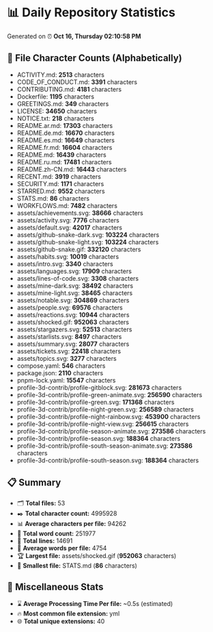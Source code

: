 # 📊 Daily Repository Statistics
Generated on ⏰ **Oct 16, Thursday 02:10:58 PM**

## 📂 File Character Counts (Alphabetically)
- ACTIVITY.md: **2513** characters
- CODE_OF_CONDUCT.md: **3391** characters
- CONTRIBUTING.md: **4181** characters
- Dockerfile: **1195** characters
- GREETINGS.md: **349** characters
- LICENSE: **34650** characters
- NOTICE.txt: **218** characters
- README.ar.md: **17303** characters
- README.de.md: **16670** characters
- README.es.md: **16649** characters
- README.fr.md: **16604** characters
- README.md: **16439** characters
- README.ru.md: **17481** characters
- README.zh-CN.md: **16443** characters
- RECENT.md: **3919** characters
- SECURITY.md: **1171** characters
- STARRED.md: **9552** characters
- STATS.md: **86** characters
- WORKFLOWS.md: **7482** characters
- assets/achievements.svg: **38666** characters
- assets/activity.svg: **7776** characters
- assets/default.svg: **42017** characters
- assets/github-snake-dark.svg: **103224** characters
- assets/github-snake-light.svg: **103224** characters
- assets/github-snake.gif: **332120** characters
- assets/habits.svg: **10019** characters
- assets/intro.svg: **3340** characters
- assets/languages.svg: **17909** characters
- assets/lines-of-code.svg: **3308** characters
- assets/mine-dark.svg: **38492** characters
- assets/mine-light.svg: **38465** characters
- assets/notable.svg: **304869** characters
- assets/people.svg: **69576** characters
- assets/reactions.svg: **10944** characters
- assets/shocked.gif: **952063** characters
- assets/stargazers.svg: **52513** characters
- assets/starlists.svg: **8497** characters
- assets/summary.svg: **28077** characters
- assets/tickets.svg: **22418** characters
- assets/topics.svg: **3277** characters
- compose.yaml: **546** characters
- package.json: **2110** characters
- pnpm-lock.yaml: **15547** characters
- profile-3d-contrib/profile-gitblock.svg: **281673** characters
- profile-3d-contrib/profile-green-animate.svg: **256590** characters
- profile-3d-contrib/profile-green.svg: **171368** characters
- profile-3d-contrib/profile-night-green.svg: **256589** characters
- profile-3d-contrib/profile-night-rainbow.svg: **453900** characters
- profile-3d-contrib/profile-night-view.svg: **256615** characters
- profile-3d-contrib/profile-season-animate.svg: **273586** characters
- profile-3d-contrib/profile-season.svg: **188364** characters
- profile-3d-contrib/profile-south-season-animate.svg: **273586** characters
- profile-3d-contrib/profile-south-season.svg: **188364** characters

## 📋 Summary
- 🗂️ **Total files:** 53
- ✒️ **Total character count:** 4995928
- 📊 **Average characters per file:** 94262
- 📝 **Total word count:** 251977
- 🧾 **Total lines:** 14691
- 📐 **Average words per file:** 4754
- 🏆 **Largest file:** assets/shocked.gif (**952063** characters)
- 🥉 **Smallest file:** STATS.md (**86** characters)

## 🌟 Miscellaneous Stats
- ⌛ **Average Processing Time Per file:** ~0.5s (estimated)
- 🔥 **Most common file extension:** yml
- 🌐 **Total unique extensions:** 40
